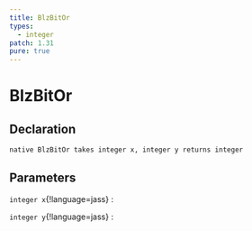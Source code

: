 ```yaml
---
title: BlzBitOr
types:
  - integer
patch: 1.31
pure: true
---
```


# BlzBitOr

## Declaration

```jass
native BlzBitOr takes integer x, integer y returns integer
```

## Parameters
`integer x`{!language=jass}
: 

`integer y`{!language=jass}
: 
